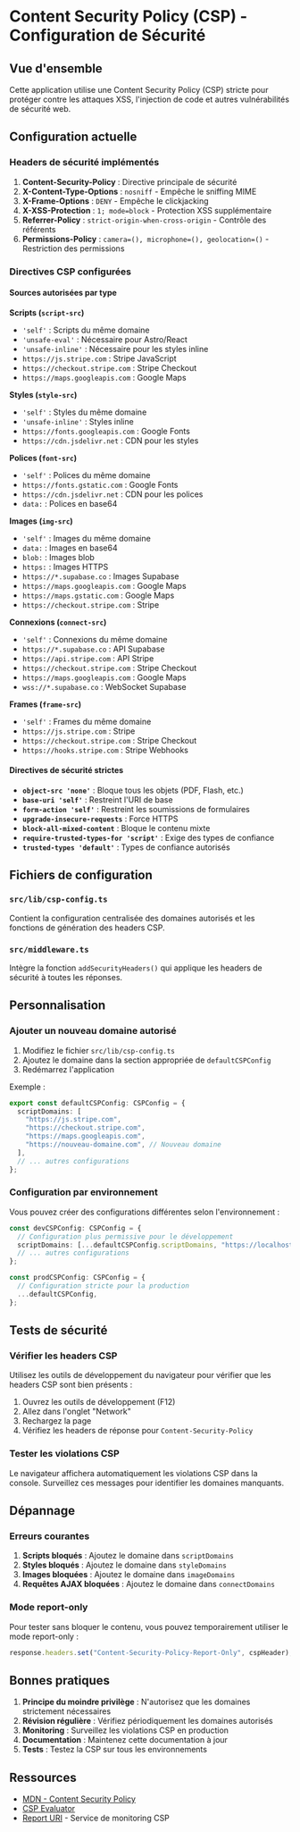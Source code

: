 # Content Security Policy (CSP) - Configuration de Sécurité

## Vue d'ensemble

Cette application utilise une Content Security Policy (CSP) stricte pour protéger contre les attaques XSS, l'injection de code et autres vulnérabilités de sécurité web.

## Configuration actuelle

### Headers de sécurité implémentés

1. **Content-Security-Policy** : Directive principale de sécurité
2. **X-Content-Type-Options** : `nosniff` - Empêche le sniffing MIME
3. **X-Frame-Options** : `DENY` - Empêche le clickjacking
4. **X-XSS-Protection** : `1; mode=block` - Protection XSS supplémentaire
5. **Referrer-Policy** : `strict-origin-when-cross-origin` - Contrôle des référents
6. **Permissions-Policy** : `camera=(), microphone=(), geolocation=()` - Restriction des permissions

### Directives CSP configurées

#### Sources autorisées par type

**Scripts (`script-src`)**

- `'self'` : Scripts du même domaine
- `'unsafe-eval'` : Nécessaire pour Astro/React
- `'unsafe-inline'` : Nécessaire pour les styles inline
- `https://js.stripe.com` : Stripe JavaScript
- `https://checkout.stripe.com` : Stripe Checkout
- `https://maps.googleapis.com` : Google Maps

**Styles (`style-src`)**

- `'self'` : Styles du même domaine
- `'unsafe-inline'` : Styles inline
- `https://fonts.googleapis.com` : Google Fonts
- `https://cdn.jsdelivr.net` : CDN pour les styles

**Polices (`font-src`)**

- `'self'` : Polices du même domaine
- `https://fonts.gstatic.com` : Google Fonts
- `https://cdn.jsdelivr.net` : CDN pour les polices
- `data:` : Polices en base64

**Images (`img-src`)**

- `'self'` : Images du même domaine
- `data:` : Images en base64
- `blob:` : Images blob
- `https:` : Images HTTPS
- `https://*.supabase.co` : Images Supabase
- `https://maps.googleapis.com` : Google Maps
- `https://maps.gstatic.com` : Google Maps
- `https://checkout.stripe.com` : Stripe

**Connexions (`connect-src`)**

- `'self'` : Connexions du même domaine
- `https://*.supabase.co` : API Supabase
- `https://api.stripe.com` : API Stripe
- `https://checkout.stripe.com` : Stripe Checkout
- `https://maps.googleapis.com` : Google Maps
- `wss://*.supabase.co` : WebSocket Supabase

**Frames (`frame-src`)**

- `'self'` : Frames du même domaine
- `https://js.stripe.com` : Stripe
- `https://checkout.stripe.com` : Stripe Checkout
- `https://hooks.stripe.com` : Stripe Webhooks

#### Directives de sécurité strictes

- **`object-src 'none'`** : Bloque tous les objets (PDF, Flash, etc.)
- **`base-uri 'self'`** : Restreint l'URI de base
- **`form-action 'self'`** : Restreint les soumissions de formulaires
- **`upgrade-insecure-requests`** : Force HTTPS
- **`block-all-mixed-content`** : Bloque le contenu mixte
- **`require-trusted-types-for 'script'`** : Exige des types de confiance
- **`trusted-types 'default'`** : Types de confiance autorisés

## Fichiers de configuration

### `src/lib/csp-config.ts`

Contient la configuration centralisée des domaines autorisés et les fonctions de génération des headers CSP.

### `src/middleware.ts`

Intègre la fonction `addSecurityHeaders()` qui applique les headers de sécurité à toutes les réponses.

## Personnalisation

### Ajouter un nouveau domaine autorisé

1. Modifiez le fichier `src/lib/csp-config.ts`
2. Ajoutez le domaine dans la section appropriée de `defaultCSPConfig`
3. Redémarrez l'application

Exemple :

```typescript
export const defaultCSPConfig: CSPConfig = {
  scriptDomains: [
    "https://js.stripe.com",
    "https://checkout.stripe.com",
    "https://maps.googleapis.com",
    "https://nouveau-domaine.com", // Nouveau domaine
  ],
  // ... autres configurations
};
```

### Configuration par environnement

Vous pouvez créer des configurations différentes selon l'environnement :

```typescript
const devCSPConfig: CSPConfig = {
  // Configuration plus permissive pour le développement
  scriptDomains: [...defaultCSPConfig.scriptDomains, "https://localhost:3000"],
  // ... autres configurations
};

const prodCSPConfig: CSPConfig = {
  // Configuration stricte pour la production
  ...defaultCSPConfig,
};
```

## Tests de sécurité

### Vérifier les headers CSP

Utilisez les outils de développement du navigateur pour vérifier que les headers CSP sont bien présents :

1. Ouvrez les outils de développement (F12)
2. Allez dans l'onglet "Network"
3. Rechargez la page
4. Vérifiez les headers de réponse pour `Content-Security-Policy`

### Tester les violations CSP

Le navigateur affichera automatiquement les violations CSP dans la console. Surveillez ces messages pour identifier les domaines manquants.

## Dépannage

### Erreurs courantes

1. **Scripts bloqués** : Ajoutez le domaine dans `scriptDomains`
2. **Styles bloqués** : Ajoutez le domaine dans `styleDomains`
3. **Images bloquées** : Ajoutez le domaine dans `imageDomains`
4. **Requêtes AJAX bloquées** : Ajoutez le domaine dans `connectDomains`

### Mode report-only

Pour tester sans bloquer le contenu, vous pouvez temporairement utiliser le mode report-only :

```typescript
response.headers.set("Content-Security-Policy-Report-Only", cspHeader);
```

## Bonnes pratiques

1. **Principe du moindre privilège** : N'autorisez que les domaines strictement nécessaires
2. **Révision régulière** : Vérifiez périodiquement les domaines autorisés
3. **Monitoring** : Surveillez les violations CSP en production
4. **Documentation** : Maintenez cette documentation à jour
5. **Tests** : Testez la CSP sur tous les environnements

## Ressources

- [MDN - Content Security Policy](https://developer.mozilla.org/fr/docs/Web/HTTP/CSP)
- [CSP Evaluator](https://csp-evaluator.withgoogle.com/)
- [Report URI](https://report-uri.com/) - Service de monitoring CSP
